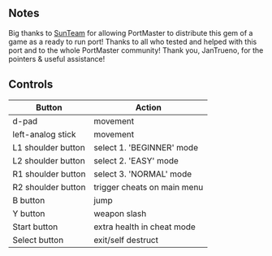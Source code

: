 ## Notes

Big thanks to [SunTeam](https://sunteam.itch.io/grelox) for allowing PortMaster to distribute this gem of a game as a ready to run port!
Thanks to all who tested and helped with this port and to the whole PortMaster community! Thank you, JanTrueno, for the pointers & useful assistance!


## Controls

| Button | Action |
|--|--| 
|d-pad|movement |
|left-analog stick|movement |
|L1 shoulder button|select 1. 'BEGINNER' mode|
|L2 shoulder button|select 2. 'EASY' mode|
|R1 shoulder button |select 3. 'NORMAL' mode|
|R2 shoulder button|trigger cheats on main menu|
|B button|jump|
|Y button|weapon slash|
|Start button|extra health in cheat mode|
|Select button |exit/self destruct |


